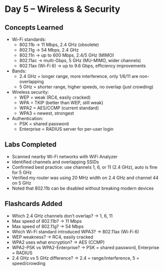 # Day 5 – Wireless & Security

## Concepts Learned
- Wi-Fi standards:
  - 802.11b → 11 Mbps, 2.4 GHz (obsolete)
  - 802.11g → 54 Mbps, 2.4 GHz
  - 802.11n → up to 600 Mbps, 2.4/5 GHz (MIMO)
  - 802.11ac → multi-Gbps, 5 GHz (MU-MIMO, wider channels)
  - 802.11ax (Wi-Fi 6) → up to 9.6 Gbps, efficiency improvements
- Bands:
  - 2.4 GHz = longer range, more interference, only 1/6/11 are non-overlapping
  - 5 GHz = shorter range, higher speeds, no overlap (just crowding)
- Wireless security:
  - WEP = weak (RC4, easily cracked)
  - WPA = TKIP (better than WEP, still weak)
  - WPA2 = AES/CCMP (current standard)
  - WPA3 = newest, strongest
- Authentication:
  - PSK = shared password
  - Enterprise = RADIUS server for per-user login

## Labs Completed
- Scanned nearby Wi-Fi networks with WiFi Analyzer
- Identified channels and overlapping SSIDs
- Confirmed best practice: use channels 1, 6, or 11 (2.4 GHz), auto is fine for 5 GHz
- Verified my router was using 20 MHz width on 2.4 GHz and channel 44 on 5 GHz
- Noted that 802.11b can be disabled without breaking modern devices

## Flashcards Added
- Which 2.4 GHz channels don’t overlap? → 1, 6, 11
- Max speed of 802.11b? → 11 Mbps
- Max speed of 802.11g? → 54 Mbps
- Which Wi-Fi standard introduced WPA3? → 802.11ax (Wi-Fi 6)
- WEP weakness? → RC4, easily cracked
- WPA2 uses what encryption? → AES (CCMP)
- WPA2-PSK vs WPA2-Enterprise? → PSK = shared password, Enterprise = RADIUS
- 2.4 GHz vs 5 GHz difference? → 2.4 = range/interference, 5 = speed/crowding
